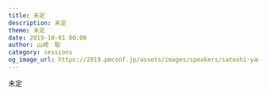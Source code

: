 ```yaml
---	
title: 未定
description: 未定
theme: 未定
date: 2019-10-01 00:00
author: 山崎　聡
category: sessions
og_image_url: https://2019.pmconf.jp/assets/images/speakers/satoshi-yamazaki.JPG
---	
```

未定
